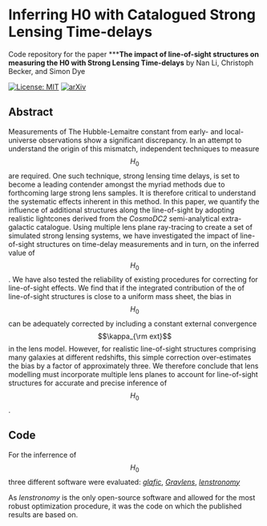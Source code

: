 # Inferring H0 with Catalogued Strong Lensing Time-delays

Code repository for the paper 
*****The impact of line-of-sight structures on measuring the H0 with Strong Lensing Time-delays** 
by Nan Li, Christoph Becker, and Simon Dye


[![License: MIT](https://img.shields.io/badge/License-MIT-yellow.svg)](https://opensource.org/licenses/MIT)
[![arXiv](https://img.shields.io/badge/arXiv-2006.08540%20-green.svg)](https://arxiv.org/abs/2006.08540)

## Abstract

Measurements of The Hubble-Lemaitre constant from early- and local-universe observations show a significant discrepancy.  In an attempt to understand the origin of this mismatch, independent techniques to measure $$H_0$$ are required. One such technique, strong lensing time delays, is set to become a leading contender amongst the myriad methods due to forthcoming large strong lens samples. It is therefore critical to understand the systematic effects inherent in this method. In this paper, we quantify the influence of additional structures along the line-of-sight by adopting realistic lightcones derived from the _CosmoDC2_ semi-analytical extra-galactic catalogue. Using multiple lens plane ray-tracing to create a set of simulated strong lensing systems, we have investigated the impact of line-of-sight structures on time-delay measurements and in turn, on the inferred value of $$H_0$$. We have also tested the reliability of existing procedures for correcting for line-of-sight effects. We find that if the integrated contribution of the of line-of-sight structures is close to a uniform mass sheet, the bias in $$H_0$$ can be adequately corrected by including a constant external convergence $$\kappa_{\rm ext}$$ in the lens model. However, for realistic line-of-sight structures comprising many galaxies at different redshifts, this simple correction over-estimates the bias by a factor of approximately three. We therefore conclude that lens modelling must incorporate multiple lens planes to account for line-of-sight structures for accurate and precise inference of $$H_0$$.

## Code

For the inferrence of $$H_0$$ three different software were evaluated: [_glafic_](https://ascl.net/1010.012), [_Gravlens_](http://ascl.net/1102.003), [_lenstronomy_](https://github.com/sibirrer/lenstronomy)

As _lenstronomy_ is the only open-source software and allowed for the most robust optimization procedure, it was the code on which the published results are based on.
